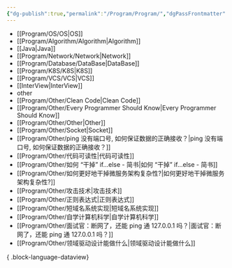 ```yaml
---
{"dg-publish":true,"permalink":"/Program/Program/","dgPassFrontmatter":true}
---
```


-  [[Program/OS/OS\|OS]]
- [[Program/Algorithm/Algorithm\|Algorithm]]
- [[Java\|Java]]
-  [[Program/Network/Network\|Network]]
- [[Program/Database/DataBase\|DataBase]]
- [[Program/K8S/K8S\|K8S]]
-  [[Program/VCS/VCS\|VCS]]
- [[InterView\|InterView]]
- other
- [[Program/Other/Clean  Code\|Clean  Code]]
- [[Program/Other/Every Programmer Should Know\|Every Programmer Should Know]]
- [[Program/Other/Other\|Other]]
- [[Program/Other/Socket\|Socket]]
- [[Program/Other/ping 没有端口号, 如何保证数据的正确接收？\|ping 没有端口号, 如何保证数据的正确接收？]]
- [[Program/Other/代码可读性\|代码可读性]]
- [[Program/Other/如何 “干掉” if...else - 简书\|如何 “干掉” if...else - 简书]]
- [[Program/Other/如何更好地干掉微服务架构复杂性?\|如何更好地干掉微服务架构复杂性?]]
- [[Program/Other/攻击技术\|攻击技术]]
- [[Program/Other/正则表达式\|正则表达式]]
- [[Program/Other/短域名系统实现\|短域名系统实现]]
- [[Program/Other/自学计算机科学\|自学计算机科学]]
- [[Program/Other/面试官：断网了，还能 ping 通 127.0.0.1 吗？\|面试官：断网了，还能 ping 通 127.0.0.1 吗？]]
- [[Program/Other/领域驱动设计能做什么\|领域驱动设计能做什么]]

{ .block-language-dataview}